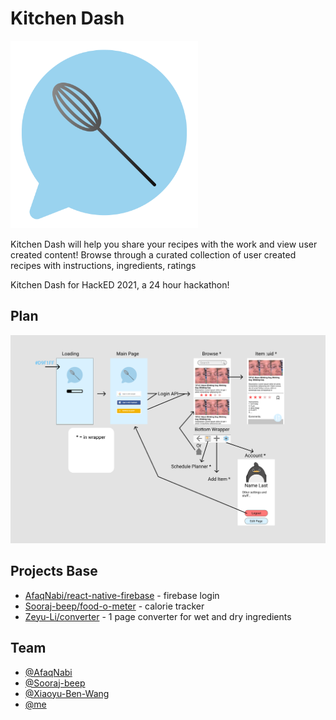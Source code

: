 # Kitchen Dash

<img src="img/logo.png" alt="logo" style="width: 300px;text-align:center;" />

Kitchen Dash will help you share your recipes with the work and view user created content! Browse through a curated collection of user created recipes with instructions, ingredients, ratings



Kitchen Dash for HackED 2021, a 24 hour hackathon! 

## Plan

![board](img/board.png)



## Projects Base

* [AfaqNabi/react-native-firebase](https://github.com/AfaqNabi/react-native-firebase) - firebase login
* [Sooraj-beep/food-o-meter](https://github.com/Sooraj-beep/food-o-meter) - calorie tracker
* [Zeyu-Li/converter](https://github.com/Zeyu-Li/converter) - 1 page converter for wet and dry ingredients



## Team

* [@AfaqNabi](https://github.com/AfaqNabi)
* [@Sooraj-beep](https://github.com/Sooraj-beep)
* [@Xiaoyu-Ben-Wang](https://github.com/Xiaoyu-Ben-Wang)
* [@me](https://github.com/Zeyu-Li)

